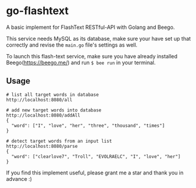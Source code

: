 # go-flashtext
A basic implement for FlashText RESTful-API with Golang and Beego.

This service needs MySQL as its database, make sure your have set up that correctly and revise the ```main.go``` file's settings as well.

To launch this flash-text service, make sure you have already installed Beego(https://beego.me/) and run ```$ bee run``` in your terminal.


## Usage

```
# list all target words in database
http://localhost:8080/all

# add new target words into database
http://localhost:8080/addAll
{
  "word": ["I", "love", "her", "three", "thousand", "times"]
}

# detect target words from an input list
http://localhost:8080/parse
{
  "word": ["clearlove7", "Troll", "EVOLRAELC", "I", "love", "her"]
}
```

If you find this implement useful, please grant me a star and thank you in advance :)
